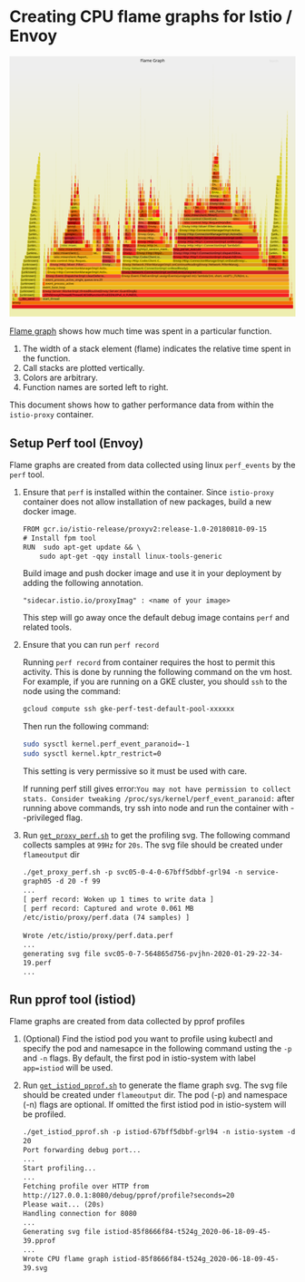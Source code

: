 # Creating CPU flame graphs for Istio / Envoy

![example](example_flame_graph/example_flagmegraph.svg)

[Flame graph](http://www.brendangregg.com/perf.html#FlameGraphs) shows how much time was spent in a particular function.
1. The width of a stack element (flame) indicates the relative time spent in the function.
1. Call stacks are plotted vertically.
1. Colors are arbitrary.
1. Function names are sorted left to right.

This document shows how to gather performance data from within the `istio-proxy` container.

## Setup Perf tool (Envoy)

Flame graphs are created from data collected using linux `perf_events` by the `perf` tool.

1. Ensure that `perf` is installed within the container.
   Since `istio-proxy` container does not allow installation of new packages, build a new docker image.

    ```plain
    FROM gcr.io/istio-release/proxyv2:release-1.0-20180810-09-15
    # Install fpm tool
    RUN  sudo apt-get update && \
        sudo apt-get -qqy install linux-tools-generic
    ```

    Build image and push docker image and use it in your deployment by adding the following annotation.

    ```plain
    "sidecar.istio.io/proxyImag" : <name of your image>
    ```

    This step will go away once the default debug image contains `perf` and related tools.

1. Ensure that you can run `perf record`

    Running `perf record` from container requires the host to permit this activity. This is done by running the following command on the vm host.
    For example, if you are running on a GKE cluster, you should `ssh` to the node using the command:

    ```bash
    gcloud compute ssh gke-perf-test-default-pool-xxxxxx
    ```

    Then run the following command:

    ```bash
    sudo sysctl kernel.perf_event_paranoid=-1
    sudo sysctl kernel.kptr_restrict=0
    ```

    This setting is very permissive so it must be used with care.

    If running perf still gives error:```You may not have permission to collect stats. Consider tweaking /proc/sys/kernel/perf_event_paranoid:```
    after running above commands, try ssh into node and run the container with --privileged flag.

1. Run [`get_proxy_perf.sh`](get_proxy_perf.sh) to get the profiling svg. The following command collects samples at `99Hz` for `20s`. The svg file should be created under `flameoutput` dir

    ```plain
    ./get_proxy_perf.sh -p svc05-0-4-0-67bff5dbbf-grl94 -n service-graph05 -d 20 -f 99
    ...
    [ perf record: Woken up 1 times to write data ]
    [ perf record: Captured and wrote 0.061 MB /etc/istio/proxy/perf.data (74 samples) ]

    Wrote /etc/istio/proxy/perf.data.perf
    ...
    generating svg file svc05-0-7-564865d756-pvjhn-2020-01-29-22-34-19.perf
    ...
    ```

## Run pprof tool (istiod)

Flame graphs are created from data collected by pprof profiles

1. (Optional) Find the istiod pod you want to profile using kubectl and specify the pod and namesapce in the following command usting the `-p` and `-n` flags.
   By default, the first pod in istio-system with label `app=istiod` will be used.

1. Run [`get_istiod_pprof.sh`](get_istiod_pprof.sh) to generate the flame graph svg. The svg file should be created under `flameoutput` dir.
   The pod (-p) and namespace (-n) flags are optional. If omitted the first istiod pod in istio-system will be profiled.

    ```plain
    ./get_istiod_pprof.sh -p istiod-67bff5dbbf-grl94 -n istio-system -d 20
    Port forwarding debug port...
    ...
    Start profiling...
    ...
    Fetching profile over HTTP from http://127.0.0.1:8080/debug/pprof/profile?seconds=20
    Please wait... (20s)
    Handling connection for 8080
    ...
    Generating svg file istiod-85f8666f84-t524g_2020-06-18-09-45-39.pprof
    ...
    Wrote CPU flame graph istiod-85f8666f84-t524g_2020-06-18-09-45-39.svg
    ```
